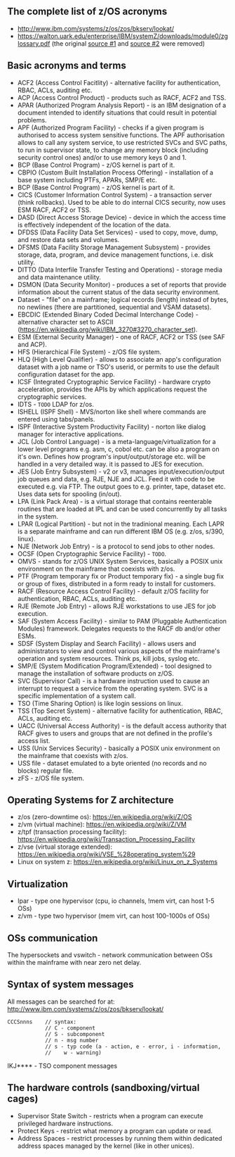 ## The complete list of z/OS acronyms
- http://www.ibm.com/systems/z/os/zos/bkserv/lookat/
- https://walton.uark.edu/enterprise/IBM/systemZ/downloads/module0/zglossary.pdf (the original [source #1](https://www.ibm.com/support/knowledgecenter/en/zosbasics/com.ibm.zglossary.doc/zglossary.html) and [source #2](https://www.ibm.com/software/globalization/) were removed)

## Basic acronyms and terms
- ACF2 (Access Control Facitlity) - alternative facility for authentication, RBAC, ACLs, auditing etc.
- ACP (Access Control Product) - products such as RACF, ACF2 and TSS.
- APAR (Authorized Program Analysis Report) - is an IBM designation of a document intended to identify situations that could result in potential problems.
- APF (Authorized Program Facility) - checks if a given program is authorised to access system sensitive functions. The APF authorisation allows to call any system service, to use restricted SVCs and SVC paths, to run in supervisor state, to change any memory block (including security control ones) and/or to use memory keys 0 and 1.
- BCP (Base Control Program) - z/OS kernel is part of it.
- CBPIO (Custom Built Installation Process Offering) - installation of a base system including PTFs, APARs, SMP/E etc.
- BCP (Base Control Program) - z/OS kernel is part of it.
- CICS (Customer Information Control System) - a transaction server (think rollbacks). Used to be able to do internal CICS security, now uses ESM RACF, ACF2 or TSS.
- DASD (Direct Access Storage Device) - device in which the access time is effectively independent of the location of the data.
- DFDSS (Data Facility Data Set Services) - used to copy, move, dump, and restore data sets and volumes.
- DFSMS (Data Facility Storage Management Subsystem) - provides storage, data, program, and device management functions, i.e. disk utility.
- DITTO (Data Interfile Transfer Testing and Operations) - storage media and data maintenance utility.
- DSMON (Data Security Monitor) - produces a set of reports that provide information about the current status of the data security environment.
- Dataset - "file" on a mainframe; logical records (length) instead of bytes, no newlines (there are partitioned, sequential and VSAM datasets).
- EBCDIC (Extended Binary Coded Decimal Interchange Code) - alternative character set to ASCII (https://en.wikipedia.org/wiki/IBM_3270#3270_character_set).
- ESM (External Security Manager) - one of RACF, ACF2 or TSS (see SAF and ACP).
- HFS (Hierarchical File System) - z/OS file system.
- HLQ (High Level Qualifier) - allows to associate an app's configuration dataset with a job name or TSO's userid, or permits to use the default configuration dataset for the app.
- ICSF (Integrated Cryptographic Service Facility) - hardware crypto acceleration, provides the APIs by which applications request the cryptographic services.
- IDTS - `TODO` LDAP for z/os.
- ISHELL (ISPF Shell) - MVS/norton like shell where commands are entered using tabs/panels.
- ISPF (Interactive System Productivity Facility) - norton like dialog manager for interactive applications.
- JCL (Job Control Language) - is a meta-language/virtualization for a lower level programs e.g. asm, c, cobol etc. can be also a program on it's own. Defines how program's input/output/storage etc. will be handled in a very detailed way. it is passed to JES for execution.
- JES (Job Entry Subsystem) - v2 or v3, manages input/execution/output job queues and data, e.g. RJE, NJE and JCL. Feed it with code to be executed e.g. via FTP. The output goes to e.g. printer, tape, dataset etc.  Uses data sets for spooling (in/out).
- LPA (Link Pack Area) - is a virtual storage that contains reenterable routines that are loaded at IPL and can be used concurrently by all tasks in the system.
- LPAR (Logical Partition) - but not in the tradinional meaning. Each LAPR is a separate mainframe and can run different IBM OS (e.g. z/os, s/390, linux).
- NJE (Network Job Entry) - is a protocol to send jobs to other nodes.
- OCSF (Open Cryptographic Service Facility) - `TODO`.
- OMVS - stands for z/OS UNIX System Services, basically a POSIX unix environment on the mainframe that coexists with z/os.
- PTF (Program temporary fix or Product temporary fix) - a single bug fix or group of fixes, distributed in a form ready to install for customers.
- RACF (Resource Access Control Facility) - default z/OS facility for authentication, RBAC, ACLs, auditing etc.
- RJE (Remote Job Entry) - allows RJE workstations to use JES for job execution.
- SAF (System Access Facility) - similar to PAM (Pluggable Authentication Modules) framework. Delegates requests to the RACF db and/or other ESMs.
- SDSF (System Display and Search Facility) - allows users and administrators to view and control various aspects of the mainframe's operation and system resources. Think ps, kill jobs, syslog etc.
- SMP/E (System Modification Program/Extended) - tool designed to manage the installation of software products on z/OS.
- SVC (Supervisor Call) - is a hardware instruction used to cause an interrupt to request a service from the operating system. SVC is a specific implementation of a system call.
- TSO (Time Sharing Option) is like login sessions on linux.
- TSS (Top Secret System) - alternative facility for authentication, RBAC, ACLs, auditing etc.
- UACC (Universal Access Authority) - is the default access authority that RACF gives to users and groups that are not defined in the profile's access list.
- USS (Unix Services Security) - basically a POSIX unix environment on the mainframe that coexists with z/os.
- USS file - dataset emulated to a byte oriented (no records and no blocks) regular file.
- zFS - z/OS file system.

## Operating Systems for Z architecture
- z/os (zero-downtime os): https://en.wikipedia.org/wiki/Z/OS
- z/vm  (virtual machine): https://en.wikipedia.org/wiki/Z/VM
- z/tpf (transaction processing facility): https://en.wikipedia.org/wiki/Transaction_Processing_Facility
- z/vse (virtual storage extended): https://en.wikipedia.org/wiki/VSE_%28operating_system%29
- Linux on system z: https://en.wikipedia.org/wiki/Linux_on_z_Systems

## Virtualization
- lpar - type one hypervisor (cpu, io channels, !mem virt, can host 1-5 OSs)
- z/vm - type two hypervisor (mem virt, can host 100-1000s of OSs)

## OSs communication
The hypersockets and vswitch - network communication between OSs within the mainframe with near zero net delay.
    
## Syntax of system messages
All messages can be searched for at: http://www.ibm.com/systems/z/os/zos/bkserv/lookat/

  ```
  CCCSnnns    // syntax:
              // C - component
              // S - subcomponent
              // n - msg number
              // s - typ code (a - action, e - error, i - information,
              //    w - warning)
  ```
  
IKJ**** - TSO component messages
  
## The hardware controls (sandboxing/virtual cages)
- Supervisor State Switch - restricts when a program can execute privileged hardware instructions.
- Protect Keys - restrict what memory a program can update or read.
- Address Spaces - restrict processes by running them within dedicated address spaces managed by the kernel (like in other unices). 
  
